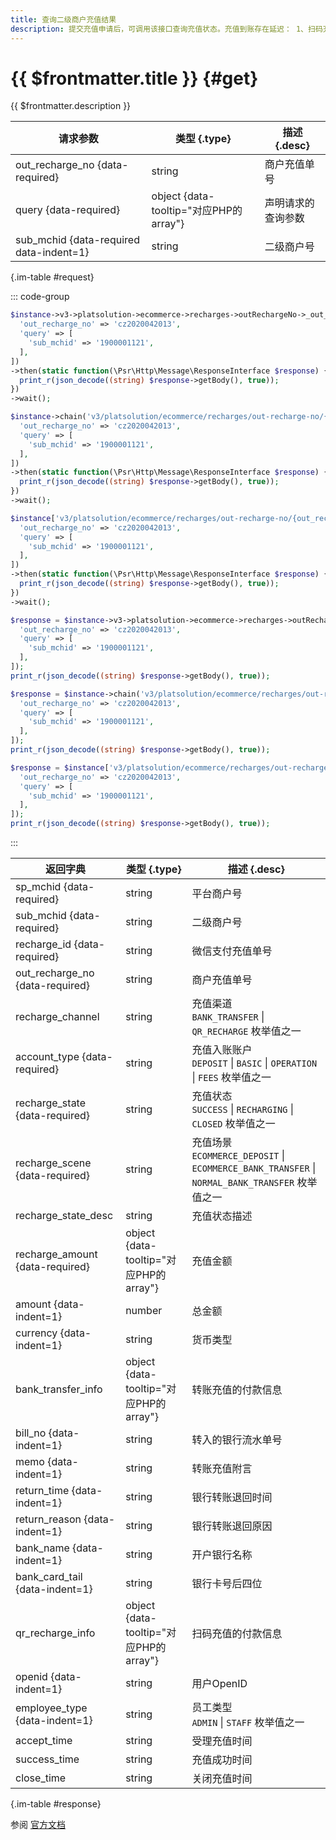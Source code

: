 ```yaml
---
title: 查询二级商户充值结果
description: 提交充值申请后，可调用该接口查询充值状态。充值到账存在延迟： 1、扫码充值：3分钟内到账 2、银行转账：一般可在10分钟内到账。受央行大额系统工作时间限制，周一至周四17:15-20:30，周五17:15-24:00，节假日全天会延迟到账
---
```


# {{ $frontmatter.title }} {#get}

{{ $frontmatter.description }}

| 请求参数 | 类型 {.type} | 描述 {.desc}
| --- | --- | ---
| out_recharge_no {data-required} | string | 商户充值单号
| query {data-required} | object {data-tooltip="对应PHP的array"} | 声明请求的查询参数
| sub_mchid {data-required data-indent=1} | string | 二级商户号

{.im-table #request}

::: code-group

```php [异步纯链式]
$instance->v3->platsolution->ecommerce->recharges->outRechargeNo->_out_recharge_no_->getAsync([
  'out_recharge_no' => 'cz2020042013',
  'query' => [
    'sub_mchid' => '1900001121',
  ],
])
->then(static function(\Psr\Http\Message\ResponseInterface $response) {
  print_r(json_decode((string) $response->getBody(), true));
})
->wait();
```

```php [异步声明式]
$instance->chain('v3/platsolution/ecommerce/recharges/out-recharge-no/{out_recharge_no}')->getAsync([
  'out_recharge_no' => 'cz2020042013',
  'query' => [
    'sub_mchid' => '1900001121',
  ],
])
->then(static function(\Psr\Http\Message\ResponseInterface $response) {
  print_r(json_decode((string) $response->getBody(), true));
})
->wait();
```

```php [异步属性式]
$instance['v3/platsolution/ecommerce/recharges/out-recharge-no/{out_recharge_no}']->getAsync([
  'out_recharge_no' => 'cz2020042013',
  'query' => [
    'sub_mchid' => '1900001121',
  ],
])
->then(static function(\Psr\Http\Message\ResponseInterface $response) {
  print_r(json_decode((string) $response->getBody(), true));
})
->wait();
```

```php [同步纯链式]
$response = $instance->v3->platsolution->ecommerce->recharges->outRechargeNo->_out_recharge_no_->get([
  'out_recharge_no' => 'cz2020042013',
  'query' => [
    'sub_mchid' => '1900001121',
  ],
]);
print_r(json_decode((string) $response->getBody(), true));
```

```php [同步声明式]
$response = $instance->chain('v3/platsolution/ecommerce/recharges/out-recharge-no/{out_recharge_no}')->get([
  'out_recharge_no' => 'cz2020042013',
  'query' => [
    'sub_mchid' => '1900001121',
  ],
]);
print_r(json_decode((string) $response->getBody(), true));
```

```php [同步属性式]
$response = $instance['v3/platsolution/ecommerce/recharges/out-recharge-no/{out_recharge_no}']->get([
  'out_recharge_no' => 'cz2020042013',
  'query' => [
    'sub_mchid' => '1900001121',
  ],
]);
print_r(json_decode((string) $response->getBody(), true));
```

:::

| 返回字典 | 类型 {.type} | 描述 {.desc}
| --- | --- | ---
| sp_mchid {data-required} | string | 平台商户号
| sub_mchid {data-required} | string | 二级商户号
| recharge_id {data-required} | string | 微信支付充值单号
| out_recharge_no {data-required} | string | 商户充值单号
| recharge_channel | string | 充值渠道<br/>`BANK_TRANSFER` \| `QR_RECHARGE` 枚举值之一
| account_type {data-required} | string | 充值入账账户<br/>`DEPOSIT` \| `BASIC` \| `OPERATION` \| `FEES` 枚举值之一
| recharge_state {data-required} | string | 充值状态<br/>`SUCCESS` \| `RECHARGING` \| `CLOSED` 枚举值之一
| recharge_scene {data-required} | string | 充值场景<br/>`ECOMMERCE_DEPOSIT` \| `ECOMMERCE_BANK_TRANSFER` \| `NORMAL_BANK_TRANSFER` 枚举值之一
| recharge_state_desc | string | 充值状态描述
| recharge_amount {data-required} | object {data-tooltip="对应PHP的array"} | 充值金额
| amount {data-indent=1} | number | 总金额
| currency {data-indent=1} | string | 货币类型
| bank_transfer_info | object {data-tooltip="对应PHP的array"} | 转账充值的付款信息
| bill_no {data-indent=1} | string | 转入的银行流水单号
| memo {data-indent=1} | string | 转账充值附言
| return_time {data-indent=1} | string | 银行转账退回时间
| return_reason {data-indent=1} | string | 银行转账退回原因
| bank_name {data-indent=1} | string | 开户银行名称
| bank_card_tail {data-indent=1} | string | 银行卡号后四位
| qr_recharge_info | object {data-tooltip="对应PHP的array"} | 扫码充值的付款信息
| openid {data-indent=1} | string | 用户OpenID
| employee_type {data-indent=1} | string | 员工类型<br/>`ADMIN` \| `STAFF` 枚举值之一
| accept_time | string | 受理充值时间
| success_time | string | 充值成功时间
| close_time | string | 关闭充值时间

{.im-table #response}

参阅 [官方文档](https://pay.weixin.qq.com/doc/v3/partner/4012762874)
